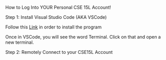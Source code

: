 How to Log Into YOUR Personal CSE 15L Account!

Step 1: Install Visual Studio Code (AKA VSCode)

 Follow this [Link](https://code.visualstudio.com/) in order to install the program

Once in VSCode, you will see the word Terminal. Click on that and open a new terminal.

Step 2: Remotely Connect to your CSE15L Account
